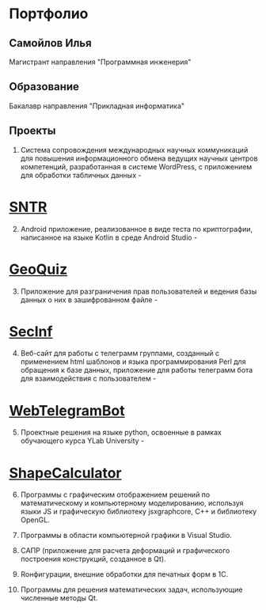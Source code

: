# Портфолио

## Самойлов Илья

Магистрант направления "Программная инженерия"


## Образование

Бакалавр направления "Прикладная информатика"


## Проекты

1. Система сопровождения международных научных коммуникаций для повышения информационного обмена ведущих научных центров компетенций, разработанная в системе WordPress, с приложением для обработки табличных данных -
# [SNTR][]
[SNTR]: https://github.com/smylebifa/SNTR

2. Android приложение, реализованное в виде теста по криптографии, написанное на языке Kotlin в среде Android Studio -
# [GeoQuiz][]
[GeoQuiz]: https://github.com/smylebifa/GeoQuiz

3. Приложение для разграничения прав пользователей и ведения базы данных о них в зашифрованном файле -
# [SecInf][]
[SecInf]: https://github.com/smylebifa/SecInf2

4. Веб-сайт для работы с телеграмм группами, созданный с применением html шаблонов и языка программирования Perl для обращения к базе данных, приложение для работы телеграмм бота для взаимодействия с пользователем -
# [WebTelegramBot][]
[WebTelegramBot]: https://github.com/smylebifa/WebTelegramBot

5. Проектные решения на языке python, освоенные в рамках обучающего курса YLab University -
# [ShapeCalculator][]
[ShapeCalculator]: https://github.com/smylebifa/ShapeCalculator


6. Программы с графическим отображением решений по математическому и компьютерному моделированию, используя языки JS и графическую библиотеку jsxgraphcore, C++ и библиотеку OpenGL.

7. Программы в области компьютерной графики в Visual Studio.

8. САПР (приложение для расчета деформаций и графического построения конструкций, созданное в Qt).

9. Rонфигурации, внешние обработки для печатных форм в 1С.

10. Программы для решения математических задач, использующие численные методы Qt.